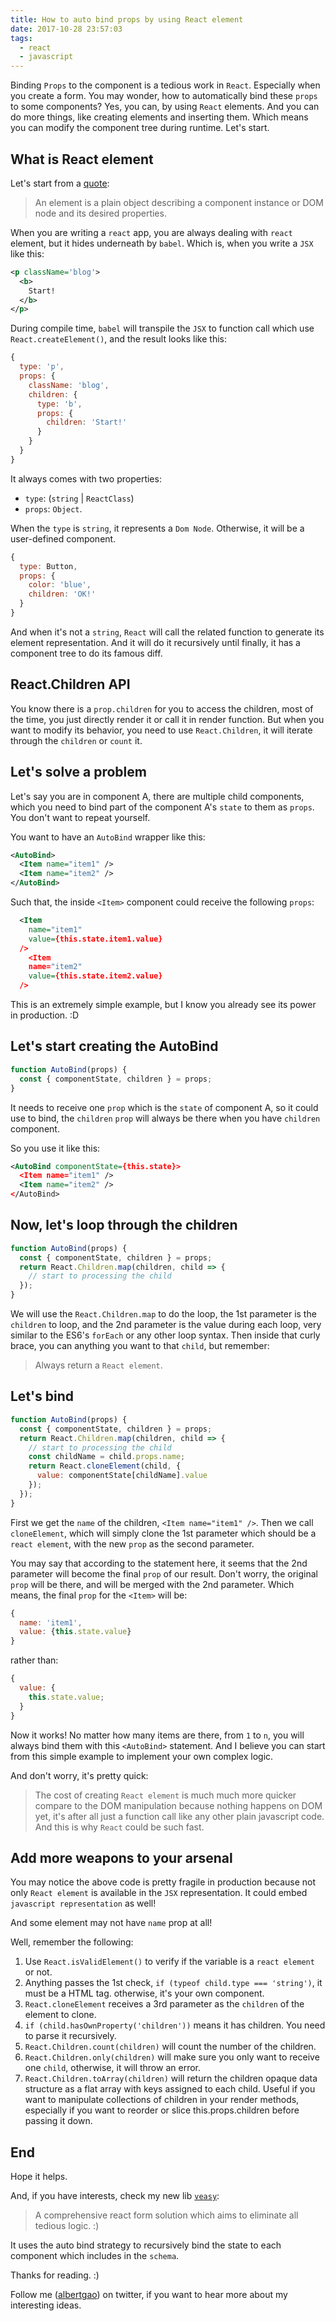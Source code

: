 ```yaml
---
title: How to auto bind props by using React element
date: 2017-10-28 23:57:03
tags:
  - react
  - javascript
---
```


Binding `Props` to the component is a tedious work in `React`. Especially when you create a form. You may wonder, how to automatically bind these `props` to some components? Yes, you can, by using `React` elements.
And you can do more things, like creating elements and inserting them. Which means you can modify the component tree during runtime. Let's start.

<!--more-->

## What is React element

Let's start from a [quote](https://reactjs.org/blog/2015/12/18/react-components-elements-and-instances.html):

> An element is a plain object describing a component instance or DOM node and its desired properties.

When you are writing a `react` app, you are always dealing with `react` element, but it hides underneath by `babel`. Which is, when you write a `JSX` like this:

```xml
<p className='blog'>
  <b>
    Start!
  </b>
</p>
```

During compile time, `babel` will transpile the `JSX` to function call which use `React.createElement()`, and the result looks like this:

```javascript
{
  type: 'p',
  props: {
    className: 'blog',
    children: {
      type: 'b',
      props: {
        children: 'Start!'
      }
    }
  }
}
```

It always comes with two properties:

- `type`: (`string` | `ReactClass`)
- `props`: `Object`.

When the `type` is `string`, it represents a `Dom Node`. Otherwise, it will be a user-defined component.

```javascript
{
  type: Button,
  props: {
    color: 'blue',
    children: 'OK!'
  }
}
```

And when it's not a `string`, `React` will call the related function to generate its element representation. And it will do it recursively until finally, it has a component tree to do its famous diff.

## React.Children API

You know there is a `prop.children` for you to access the children, most of the time, you just directly render it or call it in render function. But when you want to modify its behavior, you need to use `React.Children`, it will iterate through the `children` or `count` it.

## Let's solve a problem

Let's say you are in component A, there are multiple child components, which you need to bind part of the component A's `state` to them as `props`. You don't want to repeat yourself.

You want to have an `AutoBind` wrapper like this:

```xml
<AutoBind>
  <Item name="item1" />
  <Item name="item2" />
</AutoBind>
```

Such that, the inside `<Item>` component could receive the following `props`:

```xml
  <Item
    name="item1"
    value={this.state.item1.value}
  />
    <Item
    name="item2"
    value={this.state.item2.value}
  />
```

This is an extremely simple example, but I know you already see its power in production. :D

## Let's start creating the AutoBind

```javascript
function AutoBind(props) {
  const { componentState, children } = props;
}
```

It needs to receive one `prop` which is the `state` of component A, so it could use to bind, the `children` `prop` will always be there when you have `children` component.

So you use it like this:

```xml
<AutoBind componentState={this.state}>
  <Item name="item1" />
  <Item name="item2" />
</AutoBind>
```

## Now, let's loop through the children

```javascript
function AutoBind(props) {
  const { componentState, children } = props;
  return React.Children.map(children, child => {
    // start to processing the child
  });
}
```

We will use the `React.Children.map` to do the loop, the 1st parameter is the `children` to loop, and the 2nd parameter is the value during each loop, very similar to the ES6's `forEach` or any other loop syntax. Then inside that curly brace, you can anything you want to that `child`, but remember:

> Always return a `React element`.

## Let's bind

```javascript
function AutoBind(props) {
  const { componentState, children } = props;
  return React.Children.map(children, child => {
    // start to processing the child
    const childName = child.props.name;
    return React.cloneElement(child, {
      value: componentState[childName].value
    });
  });
}
```

First we get the `name` of the children, `<Item name="item1" />`. Then we call `cloneElement`, which will simply clone the 1st parameter which should be a `react element`, with the new `prop` as the second parameter.

You may say that according to the statement here, it seems that the 2nd parameter will become the final `prop` of our result. Don't worry, the original `prop` will be there, and will be merged with the 2nd parameter. Which means, the final `prop` for the `<Item>` will be:

```javascript
{
  name: 'item1',
  value: {this.state.value}
}
```

rather than:

```javascript
{
  value: {
    this.state.value;
  }
}
```

Now it works! No matter how many items are there, from `1` to `n`, you will always bind them with this `<AutoBind>` statement. And I believe you can start from this simple example to implement your own complex logic.

And don't worry, it's pretty quick:

> The cost of creating `React element` is much much more quicker compare to the DOM manipulation because nothing happens on DOM yet, it's after all just a function call like any other plain javascript code. And this is why `React` could be such fast.

## Add more weapons to your arsenal

You may notice the above code is pretty fragile in production because not only `React element` is available in the `JSX` representation. It could embed `javascript representation` as well!

And some element may not have `name` prop at all!

Well, remember the following:

1. Use `React.isValidElement()` to verify if the variable is a `react element` or not.
1. Anything passes the 1st check, `if (typeof child.type === 'string')`, it must be a HTML tag. otherwise, it's your own component.
1. `React.cloneElement` receives a 3rd parameter as the `children` of the element to clone.
1. `if (child.hasOwnProperty('children'))` means it has children. You need to parse it recursively.
1. `React.Children.count(children)` will count the number of the children.
1. `React.Children.only(children)` will make sure you only want to receive one `child`, otherwise, it will throw an error.
1. `React.Children.toArray(children)` will return the children opaque data structure as a flat array with keys assigned to each child. Useful if you want to manipulate collections of children in your render methods, especially if you want to reorder or slice this.props.children before passing it down.

## End

Hope it helps.

And, if you have interests, check my new lib [`veasy`](https://github.com/Albert-Gao/veasy):

> A comprehensive react form solution which aims to eliminate all tedious logic. :)

It uses the auto bind strategy to recursively bind the state to each component which includes in the `schema`.

Thanks for reading. :)

Follow me (<a href='https://twitter.com/albertgao' target="_blank" rel="noopener noreferrer">albertgao</a>) on twitter, if you want to hear more about my interesting ideas.

